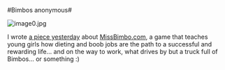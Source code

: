 #Bimbos anonymous#

![image0.jpg](http://westkarana.com/wp-content/uploads/2008/04/image0.jpg)

I wrote [a piece yesterday](http://www.massively.com/2008/04/21/missbimbo-when-satire-turns-serious/) about [MissBimbo.com](http://missbimbo.com), a game that teaches young girls how dieting and boob jobs are the path to a successful and rewarding life... and on the way to work, what drives by but a truck full of Bimbos... or something :)

